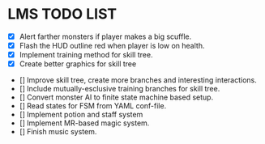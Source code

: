 # LMS TODO LIST

- [X] Alert farther monsters if player makes a big scuffle.
- [X] Flash the HUD outline red when player is low on health.
- [X] Implement training method for skill tree.
- [X] Create better graphics for skill tree
- [] Improve skill tree, create more branches and interesting interactions.
- [] Include mutually-esclusive training branches for skill tree.
- [] Convert monster AI to finite state machine based setup.
- [] Read states for FSM from YAML conf-file.
- [] Implement potion and staff system
- [] Implement MR-based magic system.
- [] Finish music system.
